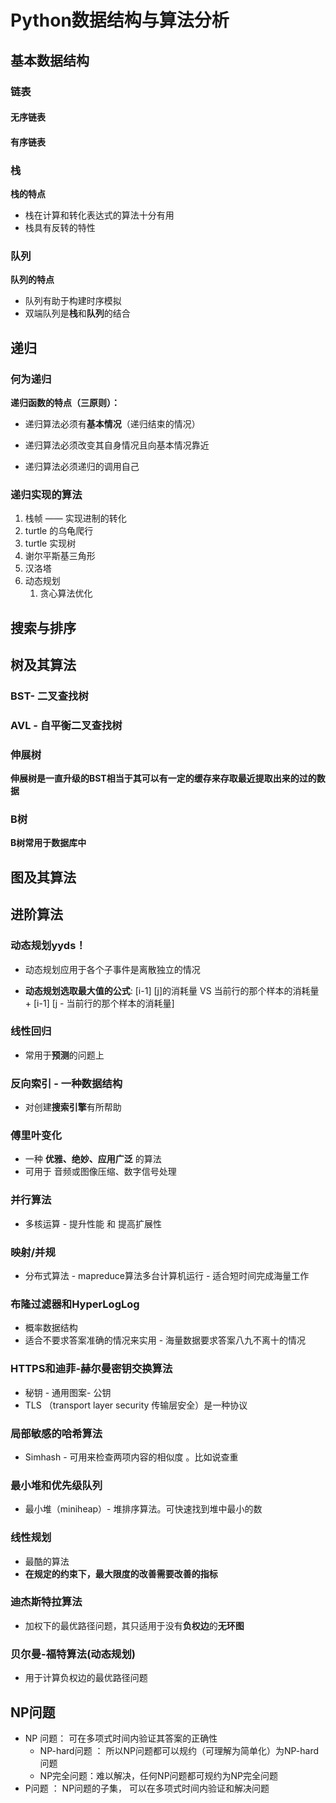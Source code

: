 # Python数据结构与算法分析

## 基本数据结构

### 链表

#### 无序链表

#### 有序链表

### 栈

**栈的特点**

- 栈在计算和转化表达式的算法十分有用
- 栈具有反转的特性

### 队列

**队列的特点**

- 队列有助于构建时序模拟
- 双端队列是**栈**和**队列**的结合

## 递归

### 何为递归

**递归函数的特点（三原则）：**

- 递归算法必须有**基本情况**（递归结束的情况）
- 递归算法必须改变其自身情况且向基本情况靠近

- 递归算法必须递归的调用自己

### 递归实现的算法

1. 栈帧 —— 实现进制的转化
2. turtle 的乌龟爬行
3. turtle 实现树
4. 谢尔平斯基三角形
5. 汉洛塔
6. 动态规划
    1. 贪心算法优化

## 搜索与排序

## 树及其算法

### BST- 二叉查找树

### AVL - 自平衡二叉查找树

### 伸展树

**伸展树是一直升级的BST相当于其可以有一定的缓存来存取最近提取出来的过的数据**

### B树

**B树常用于数据库中**

## 图及其算法

## 进阶算法

### **动态规划yyds！**

- 动态规划应用于各个子事件是离散独立的情况

- **动态规划选取最大值的公式**:  [i-1] [j]的消耗量   VS  当前行的那个样本的消耗量 + [i-1] [j - 当前行的那个样本的消耗量]

### 线性回归

- 常用于**预测**的问题上

### 反向索引 - 一种数据结构

- 对创建**搜索引擎**有所帮助

### 傅里叶变化

- 一种 **优雅、绝妙、应用广泛** 的算法
- 可用于 音频或图像压缩、数字信号处理
### 并行算法

- 多核运算 - 提升性能 和 提高扩展性

### 映射/并规

- 分布式算法 - mapreduce算法多台计算机运行 - 适合短时间完成海量工作

### 布隆过滤器和HyperLogLog

- 概率数据结构
- 适合不要求答案准确的情况来实用 - 海量数据要求答案八九不离十的情况

### HTTPS和迪菲-赫尔曼密钥交换算法

- 秘钥 - 通用图案- 公钥
- TLS （transport layer security 传输层安全）是一种协议

### 局部敏感的哈希算法

- Simhash - 可用来检查两项内容的相似度 。比如说查重

### 最小堆和优先级队列

- 最小堆（miniheap）- 堆排序算法。可快速找到堆中最小的数

### 线性规划

- 最酷的算法
- **在规定的约束下，最大限度的改善需要改善的指标**
### 迪杰斯特拉算法

- 加权下的最优路径问题，其只适用于没有**负权边**的**无环图**

### 贝尔曼-福特算法(动态规划)

- 用于计算负权边的最优路径问题

## NP问题

 - NP 问题： 可在多项式时间内验证其答案的正确性
     - NP-hard问题 ： 所以NP问题都可以规约（可理解为简单化）为NP-hard问题
     - NP完全问题：难以解决，任何NP问题都可规约为NP完全问题
 - P问题 ： NP问题的子集， 可以在多项式时间内验证和解决问题

